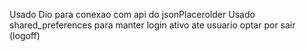 Usado Dio para conexao com api do jsonPlacerolder
Usado shared_preferences para manter login ativo ate usuario optar por sair (logoff)